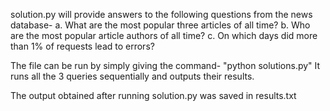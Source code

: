 solution.py will provide answers to the following questions from the news database-
a.  What are the most popular three articles of all time? 
b.  Who are the most popular article authors of all time?
c.  On which days did more than 1% of requests lead to errors?

The file can be run by simply giving the command- "python solutions.py"
It runs all the 3 queries sequentially and outputs their results.

The output obtained after running solution.py was saved in results.txt

